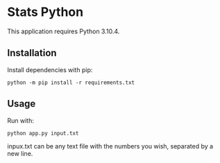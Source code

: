 # Stats Python

This application requires Python 3.10.4.

## Installation

Install dependencies with pip:
```
python -m pip install -r requirements.txt
```

## Usage

Run with:
```
python app.py input.txt
```

inpux.txt can be any text file with the numbers you wish, separated by a new line.